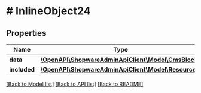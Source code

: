# # InlineObject24

## Properties

Name | Type | Description | Notes
------------ | ------------- | ------------- | -------------
**data** | [**\OpenAPI\ShopwareAdminApiClient\Model\CmsBlock**](CmsBlock.md) |  | [optional]
**included** | [**\OpenAPI\ShopwareAdminApiClient\Model\Resource[]**](Resource.md) |  | [optional]

[[Back to Model list]](../../README.md#models) [[Back to API list]](../../README.md#endpoints) [[Back to README]](../../README.md)
